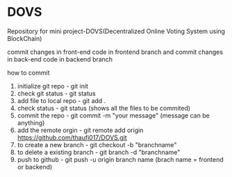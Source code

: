 # DOVS
Repository for mini project-DOVS(Decentralized Online Voting System using BlockChain) 

commit changes in front-end code in frontend branch and commit changes in back-end code in backend branch

how to commit

1) initialize git repo - git init
2) check git status - git status
3) add file to local repo - git add .
4) check status - git status (shows all the files to be commited)
5) commit the repo - git commit -m "your message" (message can be anything)
6) add the remote orgin - git remote add origin https://github.com/thaufi017/DOVS.git
7) to create a new branch - git checkout -b "branchname"
8) to delete a existing branch - git branch -d "branchname"
9) push to github - git push -u origin branch name (brach name = frontend or backend)


